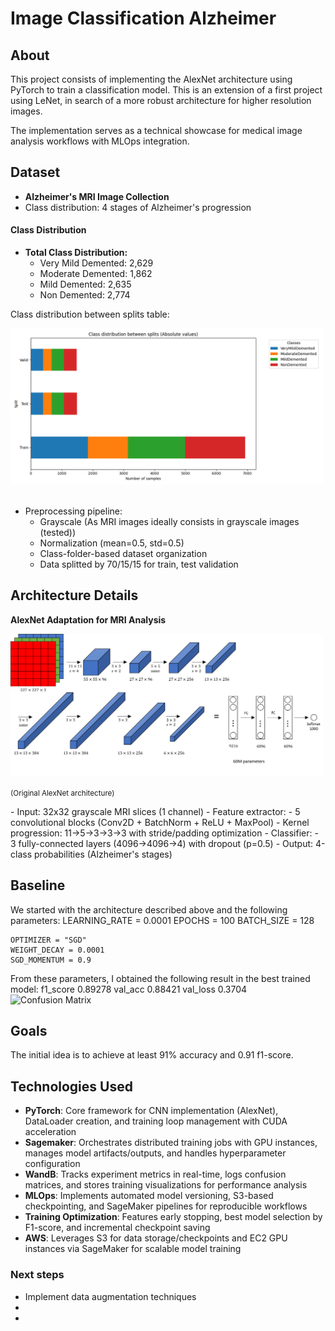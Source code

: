 # Image Classification Alzheimer

## About

This project consists of implementing the AlexNet architecture using PyTorch to train a classification model.
This is an extension of a first project using LeNet, in search of a more robust architecture for higher resolution images.

The implementation serves as a technical showcase for medical image analysis workflows with MLOps integration.

## Dataset
- **Alzheimer's MRI Image Collection**
- Class distribution: 4 stages of Alzheimer's progression

#### Class Distribution

- **Total Class Distribution:**
  - Very Mild Demented: 2,629
  - Moderate Demented: 1,862
  - Mild Demented: 2,635
  - Non Demented: 2,774

Class distribution between splits table:

<img src="data/notes/Figure_2.png" alt="Confusion Matrix" width="500"/>
<br></br>

- Preprocessing pipeline:
  - Grayscale (As MRI images ideally consists in grayscale images (tested))
  - Normalization (mean=0.5, std=0.5)
  - Class-folder-based dataset organization
  - Data splitted by 70/15/15 for train, test validation

## Architecture Details
**AlexNet Adaptation for MRI Analysis**

<img src="data/notes/alexnet_arch.png" alt="AlexNet architecture" width="500"/>
<p><small>(Original AlexNet architecture)</small></p>
- Input: 32x32 grayscale MRI slices (1 channel)
- Feature extractor:
  - 5 convolutional blocks (Conv2D + BatchNorm + ReLU + MaxPool)
  - Kernel progression: 11→5→3→3→3 with stride/padding optimization
- Classifier:
  - 3 fully-connected layers (4096→4096→4) with dropout (p=0.5)
  - Output: 4-class probabilities (Alzheimer's stages)

## Baseline

We started with the architecture described above and the following parameters:
    LEARNING_RATE = 0.0001
    EPOCHS = 100
    BATCH_SIZE = 128

    OPTIMIZER = "SGD"
    WEIGHT_DECAY = 0.0001
    SGD_MOMENTUM = 0.9

From these parameters, I obtained the following result in the best trained model:
f1_score 0.89278
val_acc 0.88421
val_loss 0.3704
<img src="wandb/offline-run-20250304_195409-cad-alexnet-classification-RGB-2025-03-04-19-48-33-470-a3dh41-algo-1/files/media/images/confusion_matrix_image_100_34ec8d483df2e72a2f4b.png" alt="Confusion Matrix" width="500"/>


## Goals

The initial idea is to achieve at least 91% accuracy and 0.91 f1-score.



## Technologies Used
- **PyTorch**: Core framework for CNN implementation (AlexNet), DataLoader creation, and training loop management with CUDA acceleration
- **Sagemaker**: Orchestrates distributed training jobs with GPU instances, manages model artifacts/outputs, and handles hyperparameter configuration
- **WandB**: Tracks experiment metrics in real-time, logs confusion matrices, and stores training visualizations for performance analysis
- **MLOps**: Implements automated model versioning, S3-based checkpointing, and SageMaker pipelines for reproducible workflows
- **Training Optimization**: Features early stopping, best model selection by F1-score, and incremental checkpoint saving
- **AWS**: Leverages S3 for data storage/checkpoints and EC2 GPU instances via SageMaker for scalable model training


### Next steps
- Implement data augmentation techniques
- 
- 





